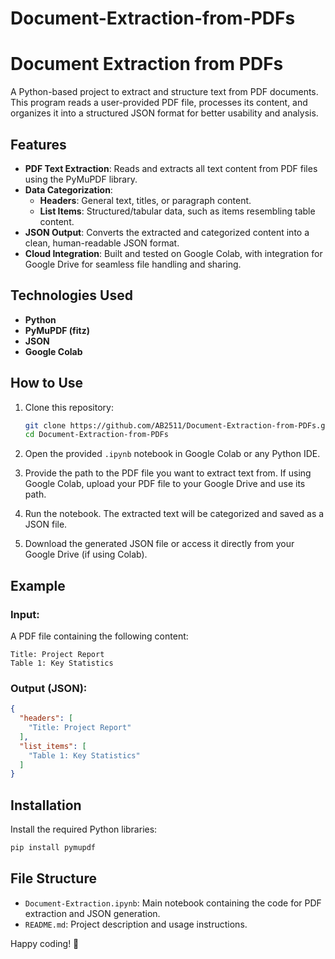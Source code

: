 # Document-Extraction-from-PDFs
# Document Extraction from PDFs  

A Python-based project to extract and structure text from PDF documents. This program reads a user-provided PDF file, processes its content, and organizes it into a structured JSON format for better usability and analysis.

## Features  
- **PDF Text Extraction**: Reads and extracts all text content from PDF files using the PyMuPDF library.  
- **Data Categorization**:  
  - **Headers**: General text, titles, or paragraph content.  
  - **List Items**: Structured/tabular data, such as items resembling table content.  
- **JSON Output**: Converts the extracted and categorized content into a clean, human-readable JSON format.  
- **Cloud Integration**: Built and tested on Google Colab, with integration for Google Drive for seamless file handling and sharing.  

## Technologies Used  
- **Python**  
- **PyMuPDF (fitz)**  
- **JSON**  
- **Google Colab**  

## How to Use  
1. Clone this repository:  
   ```bash  
   git clone https://github.com/AB2511/Document-Extraction-from-PDFs.git  
   cd Document-Extraction-from-PDFs  
   ```  
2. Open the provided `.ipynb` notebook in Google Colab or any Python IDE.  

3. Provide the path to the PDF file you want to extract text from. If using Google Colab, upload your PDF file to your Google Drive and use its path.  

4. Run the notebook. The extracted text will be categorized and saved as a JSON file.  

5. Download the generated JSON file or access it directly from your Google Drive (if using Colab).  

## Example  
### Input:  
A PDF file containing the following content:  
```
Title: Project Report  
Table 1: Key Statistics  
```

### Output (JSON):  
```json  
{
  "headers": [
    "Title: Project Report"
  ],
  "list_items": [
    "Table 1: Key Statistics"
  ]
}
```

## Installation  
Install the required Python libraries:  
```bash  
pip install pymupdf
```

## File Structure  
- `Document-Extraction.ipynb`: Main notebook containing the code for PDF extraction and JSON generation.  
- `README.md`: Project description and usage instructions.  


Happy coding! 🚀

